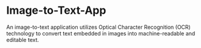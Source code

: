 # Image-to-Text-App
An image-to-text application utilizes Optical Character Recognition (OCR) technology to convert text embedded in images into machine-readable and editable text.
